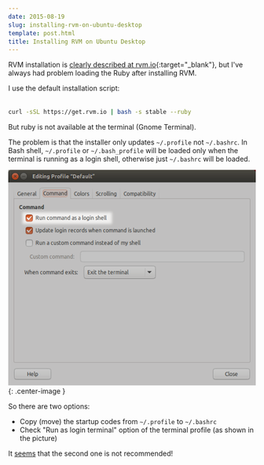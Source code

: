 ```yaml
---
date: 2015-08-19
slug: installing-rvm-on-ubuntu-desktop
template: post.html
title: Installing RVM on Ubuntu Desktop
---
```


RVM installation is [clearly described at rvm.io](https://rvm.io/rvm/install){:target="_blank"}, but I've always had problem loading the Ruby after installing RVM.

<!--more-->

I use the default installation script:

```bash

curl -sSL https://get.rvm.io | bash -s stable --ruby

```

But ruby is not available at the terminal (Gnome Terminal).

The problem is that the installer only updates `~/.profile` not `~/.bashrc`. In Bash shell, `~/.profile` or `~/.bash_profile` will be loaded only when the terminal is running as a login shell, otherwise just `~/.bashrc` will be loaded.

![Gnome Terminal Preferences](/assets/img/run_as_login_terminal_screenshot.png){: .center-image }

So there are two options:

* Copy (move) the startup codes from `~/.profile` to `~/.bashrc`
* Check "Run as login terminal" option of the terminal profile (as shown in the picture)

It [seems](http://askubuntu.com/a/337477/190988) that the second one is not recommended!
